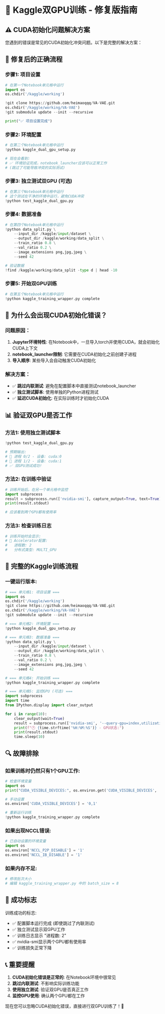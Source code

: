 # 🚀 Kaggle双GPU训练 - 修复版指南

## ⚠️ **CUDA初始化问题解决方案**

您遇到的错误是常见的CUDA初始化冲突问题。以下是完整的解决方案：

## 🔧 **修复后的正确流程**

### **步骤1: 项目设置**
```python
# 在第一个Notebook单元格中运行
import os
os.chdir('/kaggle/working')

!git clone https://github.com/heimaoqqq/VA-VAE.git
os.chdir('/kaggle/working/VA-VAE')
!git submodule update --init --recursive

print("✅ 项目设置完成")
```

### **步骤2: 环境配置**
```python
# 在第二个Notebook单元格中运行
!python kaggle_dual_gpu_setup.py

# 现在会看到:
# ✅ 环境验证完成，notebook_launcher应该可以正常工作
# (跳过了可能导致冲突的实际测试)
```

### **步骤3: 独立测试双GPU (可选)**
```python
# 在第三个Notebook单元格中运行
# 这个测试在干净的环境中运行，避免CUDA冲突
!python test_kaggle_dual_gpu.py
```

### **步骤4: 数据准备**
```python
# 在第四个Notebook单元格中运行
!python data_split.py \
    --input_dir /kaggle/input/dataset \
    --output_dir /kaggle/working/data_split \
    --train_ratio 0.8 \
    --val_ratio 0.2 \
    --image_extensions png,jpg,jpeg \
    --seed 42

# 验证数据
!find /kaggle/working/data_split -type d | head -10
```

### **步骤5: 开始双GPU训练**
```python
# 在第五个Notebook单元格中运行
!python kaggle_training_wrapper.py complete
```

## 🎯 **为什么会出现CUDA初始化错误？**

### **问题原因**：
1. **Jupyter环境特性**: 在Notebook中，一旦导入torch并使用CUDA，就会初始化CUDA上下文
2. **notebook_launcher限制**: 它需要在CUDA初始化之前创建子进程
3. **导入顺序**: 某些导入会自动触发CUDA初始化

### **解决方案**：
- ✅ **跳过内联测试**: 避免在配置脚本中直接测试notebook_launcher
- ✅ **独立测试脚本**: 使用单独的Python进程测试
- ✅ **延迟CUDA初始化**: 在实际训练时才初始化CUDA

## 📊 **验证双GPU是否工作**

### **方法1: 使用独立测试脚本**
```python
!python test_kaggle_dual_gpu.py

# 预期输出:
# 🔧 进程 0/2 - 设备: cuda:0
# 🔧 进程 1/2 - 设备: cuda:1
# ✅ 双GPU测试成功!
```

### **方法2: 在训练中验证**
```python
# 训练开始后，在另一个单元格中监控
import subprocess
result = subprocess.run(['nvidia-smi'], capture_output=True, text=True)
print(result.stdout)

# 应该看到两个GPU都有使用率
```

### **方法3: 检查训练日志**
```python
# 训练开始时会显示:
# 🔧 Accelerator配置:
#   进程数: 2
#   分布式类型: MULTI_GPU
```

## 🚀 **完整的Kaggle训练流程**

### **一键运行版本**:
```python
# === 单元格1: 项目设置 ===
import os
os.chdir('/kaggle/working')
!git clone https://github.com/heimaoqqq/VA-VAE.git
os.chdir('/kaggle/working/VA-VAE')
!git submodule update --init --recursive

# === 单元格2: 环境配置 ===
!python kaggle_dual_gpu_setup.py

# === 单元格3: 数据准备 ===
!python data_split.py \
    --input_dir /kaggle/input/dataset \
    --output_dir /kaggle/working/data_split \
    --train_ratio 0.8 \
    --val_ratio 0.2 \
    --image_extensions png,jpg,jpeg \
    --seed 42

# === 单元格4: 开始训练 ===
!python kaggle_training_wrapper.py complete

# === 单元格5: 监控GPU (可选) ===
import subprocess
import time
from IPython.display import clear_output

for i in range(10):
    clear_output(wait=True)
    result = subprocess.run(['nvidia-smi', '--query-gpu=index,utilization.gpu,memory.used,memory.total', '--format=csv'], capture_output=True, text=True)
    print(f"🕐 {time.strftime('%H:%M:%S')} - GPU状态:")
    print(result.stdout)
    time.sleep(10)
```

## 🔍 **故障排除**

### **如果训练时仍然只有1个GPU工作**:

```python
# 检查环境变量
import os
print("CUDA_VISIBLE_DEVICES:", os.environ.get('CUDA_VISIBLE_DEVICES', '未设置'))

# 手动设置
os.environ['CUDA_VISIBLE_DEVICES'] = '0,1'

# 重新运行训练
!python kaggle_training_wrapper.py complete
```

### **如果出现NCCL错误**:
```python
# 已自动设置的环境变量
import os
os.environ['NCCL_P2P_DISABLE'] = '1'
os.environ['NCCL_IB_DISABLE'] = '1'
```

### **如果内存不足**:
```python
# 修改批次大小
# 编辑 kaggle_training_wrapper.py 中的 batch_size = 8
```

## 🎉 **成功标志**

训练成功的标志:
- ✅ 配置脚本运行完成 (即使跳过了内联测试)
- ✅ 独立测试显示双GPU工作
- ✅ 训练日志显示 "进程数: 2"
- ✅ nvidia-smi显示两个GPU都有使用率
- ✅ 训练损失正常下降

## 📞 **重要提醒**

1. **CUDA初始化错误是正常的**: 在Notebook环境中很常见
2. **跳过内联测试**: 不影响实际训练功能
3. **使用独立测试**: 验证双GPU是否真正工作
4. **监控GPU使用**: 确认两个GPU都在工作

现在您可以忽略CUDA初始化错误，直接进行双GPU训练了！🚀
